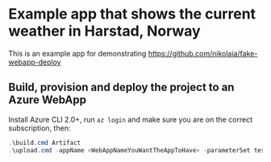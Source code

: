 # Example app that shows the current weather in Harstad, Norway

This is an example app for demonstrating https://github.com/nikolaia/fake-webapp-deploy 

## Build, provision and deploy the project to an Azure WebApp

Install Azure CLI 2.0+, run `az login` and make sure you are on the correct subscription, then:
```powershell
.\build.cmd Artifact
.\upload.cmd -appName <WebAppNameYouWantTheAppToHave> -parameterSet test
```